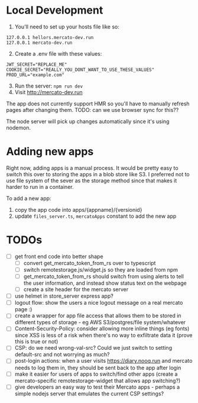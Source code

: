 # Local Development

1. You'll need to set up your hosts file like so:
```
127.0.0.1 hellors.mercato-dev.run
127.0.0.1 mercato-dev.run
```
2. Create a .env file with these values:
```
JWT_SECRET="REPLACE_ME"
COOKIE_SECRET="REALLY_YOU_DONT_WANT_TO_USE_THESE_VALUES"
PROD_URL="example.com"
```
3. Run the server: `npm run dev`
4. Visit http://mercato-dev.run

The app does not currently support HMR so you'll have to manually refresh pages after changing them. TODO: can we use browser sync for this??

The node server will pick up changes automatically since it's using nodemon. 

# Adding new apps
Right now, adding apps is a manual process. It would be pretty easy to switch this over to storing the apps in a blob store like S3. I preferred not to use file system of the sever as the storage method since that makes it harder to run in a container.

To add a new app:

1. copy the app code into apps/{appname}/{versionid}
2. update `files_server.ts`, `mercatoApps` constant to add the new app  

# TODOs
* [ ] get front end code into better shape
  * [ ] convert get_mercato_token_from_rs over to typescript
  * [ ] switch remotestorage.js/widget.js so they are loaded from npm 
  * [ ] get_mercato_token_from_rs should switch from using alerts to 
     tell the user information, and instead show status text on the 
     webpage
  * [ ] create a site header for the mercato server
* [ ] use helmet in store_server express app?
* [ ] logout flow: show the users a nice logout message on a real mercato page :)
* [ ] create a wrapper for app file access that allows them to be stored
   in different types of storage - eg AWS S3/postgres/file system/whatever
* [ ] Content-Security-Policy: consider allowing more inline things (eg fonts) 
   since XSS is less of a risk when there's no way to exfiltrate data it (prove this is true or not)
* [ ] CSP: do we need wrong-val-src? Could we just switch to setting default-src and not worrying as much?
* [ ] post-login actions: when a user visits https://diary.nooq.run and mercato needs to log them in, they should be sent back to the app after login
* [ ] make it easier for users of apps to switch/find other apps (create a mercato-specific remotestorage-widget that allows app switching?)
* [ ] give developers an easy way to test their Mercato apps - perhaps a simple nodejs server that emulates the current CSP settings?